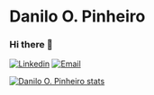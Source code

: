 # Danilo O. Pinheiro
### Hi there 👋

[![Linkedin](https://img.shields.io/badge/-LinkedIn-blue?style=flat&logo=Linkedin&logoColor=white)](https://www.linkedin.com/in/danilo-o-pinheiro-8127ab176/)
[![Email](https://img.shields.io/badge/-Outlook-blue?style=flat&logo=Mail&logoColor=white)](mailto:1381521@ises.com.br)

[![Danilo O. Pinheiro stats](https://github-readme-stats.vercel.app/api?username=DaniloOP1381521)](https://github.com/anuraghazra/github-readme-stats)

<!--
<hr>
<p align="center"> 
  <img align="center" src="https://github-readme-stats.vercel.app/api?username=DaniloOP1381521&show_icons=true&layout=chartreuse-dark" />

  <img align="center" src="https://github-readme-stats.vercel.app/api/top-langs/?username=DaniloOP1381521&show_icons=true&layout=chartreuse-dark" />
</p>
-->

<!--
**DaniloOP1381521/DaniloOP1381521** is a ✨ _special_ ✨ repository because its `README.md` (this file) appears on your GitHub profile.

Here are some ideas to get you started:

- 🔭 I’m currently working on ...
- 🌱 I’m currently learning ...
- 👯 I’m looking to collaborate on ...
- 🤔 I’m looking for help with ...
- 💬 Ask me about ...
- 📫 How to reach me: ...
- 😄 Pronouns: ...
- ⚡ Fun fact: ...
-->
